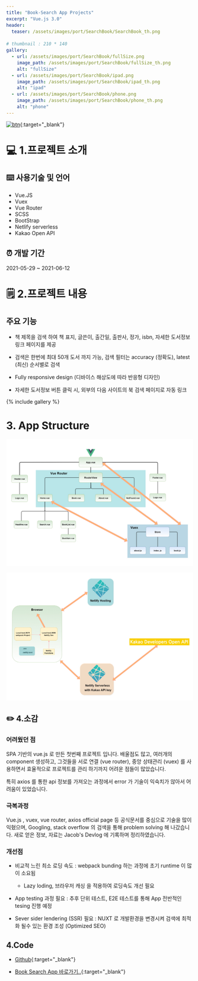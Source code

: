 ```yaml
---
title: "Book-Search App Projects"
excerpt: "Vue.js 3.0"
header:
  teaser: /assets/images/port/SearchBook/SearchBook_th.png

# thumbnail : 210 * 140
gallery:
  - url: /assets/images/port/SearchBook/fullSize.png
    image_path: /assets/images/port/SearchBook/fullSize_th.png
    alt: "fullSize"
  - url: /assets/images/port/SearchBook/ipad.png
    image_path: /assets/images/port/SearchBook/ipad_th.png
    alt: "ipad"
  - url: /assets/images/port/SearchBook/phone.png
    image_path: /assets/images/port/SearchBook/phone_th.png
    alt: "phone"
---
```



[![btn](https://user-images.githubusercontent.com/28912774/118504277-55440380-b766-11eb-8730-3d6978b073c4.png)](https://book.jacobko.info/){:target="\_blank"}


# 💻 1.프로젝트 소개

## ⌨️ 사용기술 및 언어

- Vue.JS
- Vuex
- Vue Router
- SCSS
- BootStrap
- Netlify serverless
- Kakao Open API

## ⏰ 개발 기간

2021-05-29 ~ 2021-06-12


# 🗒 2.프로젝트 내용

## 주요 기능

- 책 제목을 검색 하여 책 표지, 글쓴이, 출간일, 출판사, 정가, isbn, 자세한 도서정보 링크 페이지를 제공

- 검색은 한번에 최대 50개 도서 까지 가능, 검색 필터는 accuracy (정확도), latest (최신) 순서별로 검색 

- Fully responsive design (디바이스 해상도에 따라 반응형 디자인) 

- 자세한 도서정보 버튼 클릭 시, 외부의 다음 사이트의 북 검색 페이지로 자동 링크 


{% include gallery %}



# 3. App Structure 

![appStructure1](https://github.com/jacobkosmart/12.-June.21_SearchBookApp_VueJS/blob/98fbbde52d92f7ccad9fe2040bd93526cfac6a76/src/assets/App%20Structure.jpg)


![appStructure2](https://github.com/jacobkosmart/12.-June.21_SearchBookApp_VueJS/blob/c7813705cce16315f26e3f055db54e5c47a3cb88/src/assets/network%20serverless.jpg)


## ✏️ 4.소감

### 어려웠던 점

SPA 기반의 vue.js 로 만든 첫번째 프로젝트 입니다. 배울점도 많고, 여러개의 component 생성하고, 그것들을 서로 연결 (vue router), 중앙 상태관리 (vuex) 를 사용하면서 효율적으로 프로젝트를 관리 하기까지 어려운 점들이 많았습니다.

특히 axios 를 통한 api 정보를 가져오는 과정에서 error 가 기술이 익숙치가 않아서 어려움이 있었습니다. 


### 극복과정

Vue.js , vuex, vue router, axios official page 등 공식문서를 중심으로 기술을 많이 익혔으며, Googling, stack overflow 의 검색을 통해 problem solving 해 나갔습니다. 새로 얻은 정보, 자료는 Jacob's Devlog 에 기록하며 정리하였습니다.


### 개선점

- 비교적 느린 최소 로딩 속도 : webpack bunding 하는 과정에 초기 runtime 이 많이 소요됨 

    - Lazy loding, 브라우저 캐싱 을 적용하여 로딩속도 개선 필요

- App testing 과정 필요 : 추후 단위 테스트, E2E 테스트를 통해 App 전반적인 tesing 진행 예정

- Sever sider lendering (SSR) 필요 : NUXT 로 개발환경을 변경시켜 검색에 최적화 될수 있는 환경 조성 (Optimized SEO) 


## 4.Code

- [Github](https://github.com/jacobkosmart/12.June.21_SearchBookApp_VueJS){:target="\_blank"}

- [Book Search App 바로가기..](https://book.jacobko.info/#/){:target="\_blank"}


